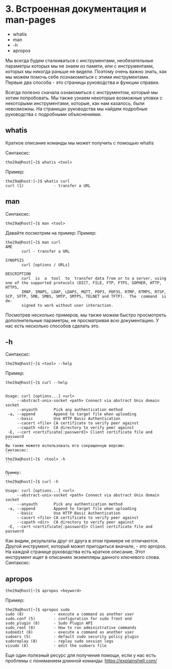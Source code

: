 # 3. Встроенная документация и man-pages

* whatis
* man
* -h
* apropos

Мы всегда будем сталкиваться с инструментами, необязательные параметры которых мы не знаем из памяти, или с инструментами, которых мы никогда раньше не видели. Поэтому очень важно знать, как мы можем помочь себе познакомиться с этими инструментами. Первые два способа - это страницы руководства и функции справки.

Всегда полезно сначала ознакомиться с инструментом, который мы хотим попробовать. Мы также узнаем некоторые возможные уловки с некоторыми инструментами, которые, как нам казалось, были невозможны. На страницах руководства мы найдем подробные руководства с подробными объяснениями.

whatis
-----
Краткое описание команды мы может получить с помощью whatis

Синтаксис:
```
the29a@host[~]$ whatis <tool>
```

Пример:
```
the29a@host:[~}$ whatis curl
curl (1)             - transfer a URL
```

man
-----
Синтаксис:
```
the29a@host[~]$ man <tool>
```

Давайте посмотрим на пример:
Пример:
```
the29a@host[~]$ man curl
AME
       curl - transfer a URL

SYNOPSIS
       curl [options / URLs]

DESCRIPTION
       curl  is  a  tool  to  transfer data from or to a server, using one of the supported protocols (DICT, FILE, FTP, FTPS, GOPHER, HTTP, HTTPS,
       IMAP, IMAPS, LDAP, LDAPS, MQTT, POP3, POP3S, RTMP, RTMPS, RTSP, SCP, SFTP, SMB, SMBS, SMTP, SMTPS, TELNET and TFTP).  The  command  is  de‐
       signed to work without user interaction.
```

Посмотрев несколько примеров, мы также можем быстро просмотреть дополнительные параметры, не просматривая всю документацию. У нас есть несколько способов сделать это.

-h
-----
Синтаксис:
```
the29a@host[~]$ <tool> --help
```

Пример:
````
the29a@host[~]$ curl --help


Usage: curl [options...] <url>
     --abstract-unix-socket <path> Connect via abstract Unix domain socket
     --anyauth       Pick any authentication method
 -a, --append        Append to target file when uploading
     --basic         Use HTTP Basic Authentication
     --cacert <file> CA certificate to verify peer against
     --capath <dir>  CA directory to verify peer against
 -E, --cert <certificate[:password]> Client certificate file and password
```
Вы также можете использовать его сокращенную версию:
Синтаксис:
```
the29a@host[~]$  <tool> -h
```

Пример:
```
the29a@host[~]$ curl -h

Usage: curl [options...] <url>
     --abstract-unix-socket <path> Connect via abstract Unix domain socket
     --anyauth       Pick any authentication method
 -a, --append        Append to target file when uploading
     --basic         Use HTTP Basic Authentication
     --cacert <file> CA certificate to verify peer against
     --capath <dir>  CA directory to verify peer against
 -E, --cert <certificate[:password]> Client certificate file and password
 ````

 Как видим, результаты друг от друга в этом примере не отличаются. Другой инструмент, который может пригодиться вначале, - это apropos. На каждой странице руководства есть краткое описание. Этот инструмент ищет в описаниях экземпляры данного ключевого слова.
Синтаксис:

apropos
-----

```
the29a@host[~]$ apropos <keyword>
```

Пример:
```
the29a@host[~]$ apropos sudo
sudo (8)             - execute a command as another user
sudo.conf (5)        - configuration for sudo front end
sudo_plugin (8)      - Sudo Plugin API
sudo_root (8)        - How to run administrative commands
sudoedit (8)         - execute a command as another user
sudoers (5)          - default sudo security policy plugin
sudoreplay (8)       - replay sudo session logs
visudo (8)           - edit the sudoers file
```
Еще один полезный ресурс для получения помощи, если у нас есть проблемы с пониманием длинной команды: https://explainshell.com/
